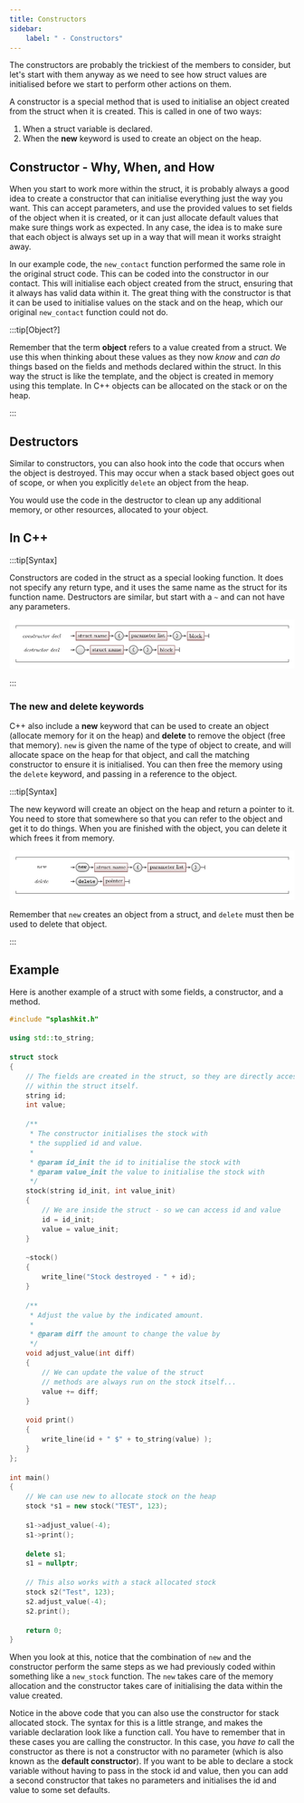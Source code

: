 ```yaml
---
title: Constructors
sidebar:
    label: " - Constructors"
---
```


The constructors are probably the trickiest of the members to consider, but let's start with them anyway as we need to see how struct values are initialised before we start to perform other actions on them.

A constructor is a special method that is used to initialise an object created from the struct when it is created. This is called in one of two ways:

1. When a struct variable is declared.
2. When the **new** keyword is used to create an object on the heap.

## Constructor - Why, When, and How

When you start to work more within the struct, it is probably always a good idea to create a constructor that can initialise everything just the way you want. This can accept parameters, and use the provided values to set fields of the object when it is created, or it can just allocate default values that make sure things work as expected. In any case, the idea is to make sure that each object is always set up in a way that will mean it works straight away.

In our example code, the `new_contact` function performed the same role in the original struct code. This can be coded into the constructor in our contact. This will initialise each object created from the struct, ensuring that it always has valid data within it. The great thing with the constructor is that it can be used to initialise values on the stack and on the heap, which our original `new_contact` function could not do.

:::tip[Object?]

Remember that the term **object** refers to a value created from a struct. We use this when thinking about these values as they now *know* and *can do* things based on the fields and methods declared within the struct. In this way the struct is like the template, and the object is created in memory using this template. In C++ objects can be allocated on the stack or on the heap.

:::

## Destructors

Similar to constructors, you can also hook into the code that occurs when the object is destroyed. This may occur when a stack based object goes out of scope, or when you explicitly `delete` an object from the heap.

You would use the code in the destructor to clean up any additional memory, or other resources, allocated to your object.

## In C++

:::tip[Syntax]

Constructors are coded in the struct as a special looking function. It does not specify any return type, and it uses the same name as the struct for its function name. Destructors are similar, but start with a `~` and can not have any parameters.

![Constructors are coded as special functions in the struct](./images/constructor.png)

:::

### The new and delete keywords

C++ also include a **new** keyword that can be used to create an object (allocate memory for it on the heap) and **delete** to remove the object (free that memory). `new` is given the name of the type of object to create, and will allocate space on the heap for that object, and call the matching constructor to ensure it is initialised. You can then free the memory using the `delete` keyword, and passing in a reference to the object.

:::tip[Syntax]

The new keyword will create an object on the heap and return a pointer to it. You need to store that somewhere so that you can refer to the object and get it to do things. When you are finished with the object, you can delete it which frees it from memory.

![Use new to create objects on the heap, and delete to free them](./images/new-delete.png)

Remember that `new` creates an object from a struct, and `delete` must then be used to delete that object.

:::

## Example

Here is another example of a struct with some fields, a constructor, and a method.

```cpp
#include "splashkit.h"

using std::to_string;

struct stock
{
    // The fields are created in the struct, so they are directly accessible
    // within the struct itself.
    string id;
    int value;

    /**
     * The constructor initialises the stock with
     * the supplied id and value.
     *
     * @param id_init the id to initialise the stock with
     * @param value_init the value to initialise the stock with
     */
    stock(string id_init, int value_init)
    {
        // We are inside the struct - so we can access id and value
        id = id_init;
        value = value_init;
    }

    ~stock()
    {
        write_line("Stock destroyed - " + id);
    }

    /**
     * Adjust the value by the indicated amount.
     *
     * @param diff the amount to change the value by
     */
    void adjust_value(int diff)
    {
        // We can update the value of the struct
        // methods are always run on the stock itself...
        value += diff;
    }

    void print()
    {
        write_line(id + " $" + to_string(value) );
    }
};

int main()
{
    // We can use new to allocate stock on the heap
    stock *s1 = new stock("TEST", 123);
    
    s1->adjust_value(-4);
    s1->print();

    delete s1;
    s1 = nullptr;

    // This also works with a stack allocated stock
    stock s2("Test", 123);
    s2.adjust_value(-4);
    s2.print();

    return 0;
}
```

When you look at this, notice that the combination of `new` and the constructor perform the same steps as we had previously coded within something like a `new_stock` function. The `new` takes care of the memory allocation and the constructor takes care of initialising the data within the value created.

Notice in the above code that you can also use the constructor for stack allocated stock. The syntax for this is a little strange, and makes the variable declaration look like a function call. You have to remember that in these cases you are calling the constructor. In this case, you *have to* call the constructor as there is not a constructor with no parameter (which is also known as the **default constructor**). If you want to be able to declare a stock variable without having to pass in the stock id and value, then you can add a second constructor that takes no parameters and initialises the id and value to some set defaults.

<!-- TODO: add slider -->

